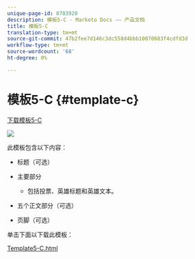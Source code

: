 ```yaml
---
unique-page-id: 8783920
description: 模板5-C - Marketo Docs —— 产品文档
title: 模板5-C
translation-type: tm+mt
source-git-commit: 47b2fee7d146c3dc558d4bbb10070683f4cdfd3d
workflow-type: tm+mt
source-wordcount: '68'
ht-degree: 0%

---
```



# 模板5-C {#template-c}

[下载模板5-C](http://docs.marketo.com/download/attachments/8783920/template-5c.html?version=1&amp;modificationdate=1437692983000&amp;api=v2)

![](assets/image2015-7-29-14-3a59-3a31.png)

此模板包含以下内容：

* 标题（可选）
* 主要部分

   * 包括投票、英雄标题和英雄文本。

* 五个正文部分（可选）
* 页脚（可选）

单击下面以下载此模板：

[Template5-C.html](http://docs.marketo.com/download/attachments/8783920/template-5c.html?version=1&amp;modificationdate=1437692983000&amp;api=v2)
